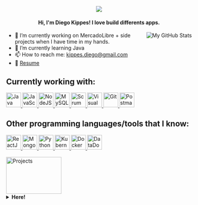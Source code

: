 <div align="center">
	<a href="#">
		<img src="https://user-images.githubusercontent.com/61224068/107318448-8e8c1980-6a7b-11eb-9f36-526b95e18def.gif"/>
	</a>
  <h4>Hi, I'm Diego Kippes! I love build differents apps.</h4>
</div>

<a href="#">
	<img align="right" alt="My GitHub Stats" src="https://github-readme-stats.vercel.app/api/top-langs/?username=dkippes&show_icons=true&theme=midnight-purple" />
</a>

- 🔭 I’m currently working on MercadoLibre + side projects when I have time in my hands.
- 🌱 I’m currently learning Java
- 📫 How to reach me: kippes.diego@gmail.com
- 📝 [Resume](https://drive.google.com/file/d/1aku8FOD9nVQAnC4BWl-caejBGBJmDNqC/view?usp=sharing)

<div align="left">
	<h2>Currently working with: </h2>
	<a href="https://en.wikipedia.org/wiki/Java_(programming_language)">
		<img title="Java" alt="Java" src="https://image.flaticon.com/icons/png/512/226/226777.png" width="40" height="40" />
	</a>
	<a href="https://developer.mozilla.org/en-US/docs/Web/JavaScript">
		<img title="JavaScript" alt="JavaScript" src="https://cdn.iconscout.com/icon/free/png-256/javascript-2752148-2284965.png" width="40" height="40" />
	</a>
	<a href="https://nodejs.org/en/">
		<img title="NodeJS" alt="NodeJS" src="https://cdn.iconscout.com/icon/free/png-512/node-js-1174925.png" width="40" height="40" />
	</a>
	<a href="https://www.mysql.com/"> 
		<img title="MySQL" alt="MySQL" src="https://raw.githubusercontent.com/Thomas-George-T/Thomas-George-T/master/assets/mysql.svg" width="40" height="40" />
	</a>
	<a href="https://en.wikipedia.org/wiki/Scrum_(software_development)"> 
		<img title="Scrum" alt="Scrum" src="https://3.bp.blogspot.com/-Plcz3gK2JYE/V2Ff_DYiz6I/AAAAAAAABoU/J4s2dDBVjW8HbZ70tlVPeLdQsJ1NzyM4ACLcB/s1600/agile-icon.png" width="40" height="40" />
	</a>
	<a href="https://code.visualstudio.com/"> 
		<img title="Visual Studio Code" alt="Visual Studio Code" src="https://github.com/hussainweb/hussainweb/raw/main/icons/vscode.png" width="40" height="40" />
	</a>
	<a href="https://git-scm.com/"> 
		<img title="Git" alt="Git" src="https://github.com/hussainweb/hussainweb/raw/main/icons/git.png" width="40" height="40" />	
	</a>
	<a href="https://www.postman.com/">
		<img title="Postman" alt="Postman" src="https://camo.githubusercontent.com/93b32389bf746009ca2370de7fe06c3b5146f4c99d99df65994f9ced0ba41685/68747470733a2f2f7777772e766563746f726c6f676f2e7a6f6e652f6c6f676f732f676574706f73746d616e2f676574706f73746d616e2d69636f6e2e737667" width="40" height="40" />
	</a>  	
 </div>
 <div align="left">
	<h2>Other programming languages/tools that I know:</h2>
	<a href="https://reactjs.org/"> 
		<img title="ReactJS" alt="ReactJS" src="https://github.com/hussainweb/hussainweb/raw/main/icons/react.png" width="40" height="40" />
	</a>
	<a href="https://www.mongodb.com/"> 
		<img title="MongoDB" alt="MongoDB" src="https://img.icons8.com/color/452/mongodb.png" width="40" height="40" />
	</a>
	<a href="https://www.python.org/"> 
		<img title="Python" alt="Python" src="https://raw.githubusercontent.com/Thomas-George-T/Thomas-George-T/master/assets/python.svg" width="40" height="40" />
	</a>
	<a href="https://en.wikipedia.org/wiki/Kubernetes"> 
		<img title="Kubernetes" alt="Kubernetes " src="https://cdn2.iconfinder.com/data/icons/mixd/512/20_kubernetes-512.png" width="40" height="40" />
	</a>
	<a href="https://en.wikipedia.org/wiki/Docker_(software)"> 
		<img title="Docker" alt="Docker " src="https://cdn.iconscout.com/icon/free/png-256/docker-226091.png" width="40" height="40" />
	</a>
	<a href="https://www.datadoghq.com/"> 
		<img title="DataDog" alt="DataDog " src="https://www.drupal.org/files/datadog-logo-purple.png" width="40" height="40" />
	</a>
 </div>
 <br>
<a href="#">
	<img title="Projects" alt="Projects" src="https://user-images.githubusercontent.com/61224068/107501557-51588200-6b76-11eb-954e-9558d612e844.gif" width="150" height="100" />
</a>

<details>
	<summary>
		<b>Here!</b>
	</summary>

<ul>
	<li><h3><a target="_blank" href="https://github.com/Evaristodantur/BierClub">---> BierClub</a></h3></li>
	<li><h3><a target="_blank" href="https://github.com/dkippes/Adm-Presupuesto-Personal">---> Administrative Budget APP</a></h3></li>
</ul>

    
</details>  
